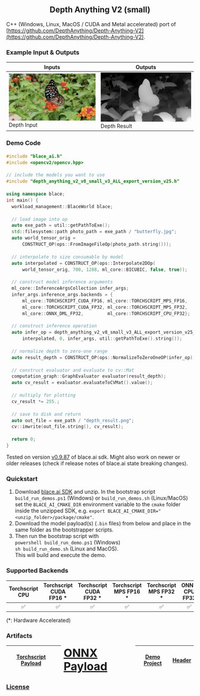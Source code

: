 <h2 style="text-align:center;">Depth Anything V2 (small)</h2>

C++ (Windows, Linux, MacOS / CUDA and Metal accelerated) port of [https://github.com/DepthAnything/Depth-Anything-V2](https://github.com/DepthAnything/Depth-Anything-V2).

### Example Input & Outputs
| Inputs | Outputs |
|--------|----------|
| <img src="butterfly.jpg" alt="Depth Input" width="512"/> Depth Input | <img src="depth_anything_v2-small-ALL_depth_result.png" alt="Depth Result" width="512"/> Depth Result |

### Demo Code
```cpp
#include "blace_ai.h"
#include <opencv2/opencv.hpp>

// include the models you want to use
#include "depth_anything_v2_v8_small_v3_ALL_export_version_v25.h"

using namespace blace;
int main() {
  workload_management::BlaceWorld blace;

  // load image into op
  auto exe_path = util::getPathToExe();
  std::filesystem::path photo_path = exe_path / "butterfly.jpg";
  auto world_tensor_orig =
      CONSTRUCT_OP(ops::FromImageFileOp(photo_path.string()));

  // interpolate to size consumable by model
  auto interpolated = CONSTRUCT_OP(ops::Interpolate2DOp(
      world_tensor_orig, 700, 1288, ml_core::BICUBIC, false, true));

  // construct model inference arguments
  ml_core::InferenceArgsCollection infer_args;
  infer_args.inference_args.backends = {
      ml_core::TORCHSCRIPT_CUDA_FP16, ml_core::TORCHSCRIPT_MPS_FP16,
      ml_core::TORCHSCRIPT_CUDA_FP32, ml_core::TORCHSCRIPT_MPS_FP32,
      ml_core::ONNX_DML_FP32,         ml_core::TORCHSCRIPT_CPU_FP32};

  // construct inference operation
  auto infer_op = depth_anything_v2_v8_small_v3_ALL_export_version_v25_run(
      interpolated, 0, infer_args, util::getPathToExe().string());

  // normalize depth to zero-one range
  auto result_depth = CONSTRUCT_OP(ops::NormalizeToZeroOneOP(infer_op));

  // construct evaluator and evaluate to cv::Mat
  computation_graph::GraphEvaluator evaluator(result_depth);
  auto cv_result = evaluator.evaluateToCVMat().value();

  // multiply for plotting
  cv_result *= 255.;

  // save to disk and return
  auto out_file = exe_path / "depth_result.png";
  cv::imwrite(out_file.string(), cv_result);

  return 0;
}

```
Tested on version [v0.9.87](https://github.com/blace-ai/blace-ai/releases/tag/v0.9.87) of blace.ai sdk. Might also work on newer or older releases (check if release notes of blace.ai state breaking changes).

### Quickstart
1. Download [blace.ai SDK](https://github.com/blace-ai/blace-ai/releases/tag/v0.9.87) and unzip. In the bootstrap script `build_run_demos.ps1` (Windows) or `build_run_demos.sh` (Linux/MacOS) set the `BLACE_AI_CMAKE_DIR` environment variable to the `cmake` folder inside the unzipped SDK, e.g. `export BLACE_AI_CMAKE_DIR="<unzip_folder>/package/cmake"`. 
2. Download the model payload(s) (`.bin` files) from below and place in the same folder as the bootstrapper scripts.
3. Then run the bootstrap script with  
`powershell build_run_demo.ps1` (Windows)  
`sh build_run_demo.sh` (Linux and MacOS).  
This will build and execute the demo.

### Supported Backends
<table border="0" cellspacing="0" cellpadding="0" border-style="hidden" style="width:100%; text-align:center;">
 <thead>
    <tr>
      <th>Torchscript CPU</th>
      <th>Torchscript CUDA FP16 *</th>
      <th>Torchscript CUDA FP32 *</th>
      <th>Torchscript MPS FP16 *</th>
      <th>Torchscript MPS FP32 *</th>
      <th>ONNX CPU FP32</th>
      <th>ONNX DirectML FP32 *</th>
    </tr>
  </thead>
 <tr>
    <td>&#9989</td>
    <td>&#9989</td>
    <td>&#9989</td>
    <td>&#9989</td>
    <td>&#9989</td>
    <td>&#9989</td>
    <td>&#9989</td>
</table>
(*: Hardware Accelerated)

### Artifacts
| [**Torchscript Payload**](https://blace-ai-public.b-cdn.net/model-payload/aea5fa7b55b163754e9a0a659f2a68ba.bin) | <td border-style="hidden" border="0"><b style="font-size:30px"><a href="https://blace-ai-public.b-cdn.net/model-payload/518038a580ba7a36c0520acc7881fb1f.bin">ONNX Payload</a></b></td> | [**Demo Project**](https://blace-ai-public.b-cdn.net/demos/depth_anything_v2_v8_small_v3_ALL_export_version_v25_demo.zip) | [**Header**](https://blace-ai-public.b-cdn.net/model-defs/depth_anything_v2_v8_small_v3_ALL_export_version_v25.h) |
|--------------------------------------------------------|---------------------|------------------------------------|------------------------------|
          

### [License](https://github.com/DepthAnything/Depth-Anything-V2/blob/main/LICENSE)
